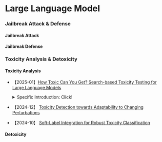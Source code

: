 # Large Language Model
### Jailbreak Attack & Defense
#### Jailbreak Attack


#### Jailbreak Defense



### Toxicity Analysis & Detoxicity
#### Toxicity Analysis
- 【2025-01】[How Toxic Can You Get? Search-based Toxicity Testing for Large Language Models](https://arxiv.org/abs/2501.01741)

  <details>
    
    <summary>Specific Introduction: Click!</summary>
    
    > - **Info**: arXiv:2501.01741 (cs)
    > - **Authors**:
    > - **Institutions**:
    > - **Content**:
  
- 【2024-12】 [Toxicity Detection towards Adaptability to Changing Perturbations](https://arxiv.org/abs/2412.15267)

- 【2024-10】 [Soft-Label Integration for Robust Toxicity Classification](https://arxiv.org/abs/2410.14894)


#### Detoxicity
